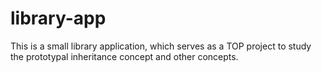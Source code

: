 # library-app
This is a small library application, which serves as a TOP project to study the prototypal inheritance concept and other concepts.
